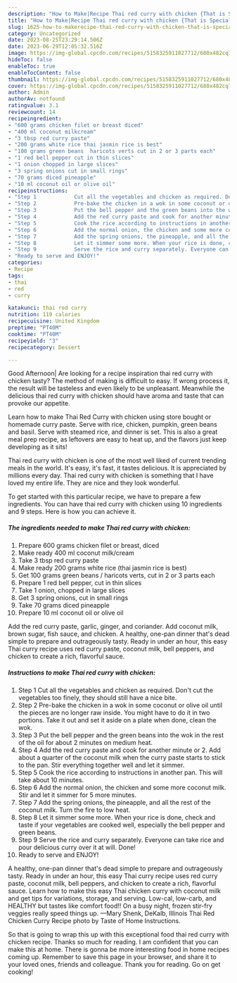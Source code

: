 ```yaml
---
description: "How to Make|Recipe Thai red curry with chicken {That is Special"
title: "How to Make|Recipe Thai red curry with chicken {That is Special"
slug: 1625-how-to-makerecipe-thai-red-curry-with-chicken-that-is-special
category: Uncategorized
date: 2023-08-25T23:29:14.506Z
date: 2023-06-29T12:05:32.516Z
image: https://img-global.cpcdn.com/recipes/5158325911027712/680x482cq70/thai-red-curry-with-chicken-recipe-main-photo.jpg
hideToc: false
enableToc: true
enableTocContent: false
thumbnail: https://img-global.cpcdn.com/recipes/5158325911027712/680x482cq70/thai-red-curry-with-chicken-recipe-main-photo.jpg
cover: https://img-global.cpcdn.com/recipes/5158325911027712/680x482cq70/thai-red-curry-with-chicken-recipe-main-photo.jpg
author: Admin
authorAv: notfound
ratingvalue: 3.1
reviewcount: 14
recipeingredient:
- "600 grams chicken filet or breast diced"
- "400 ml coconut milkcream"
- "3 tbsp red curry paste"
- "200 grams white rice thai jasmin rice is best"
- "100 grams green beans  haricots verts cut in 2 or 3 parts each"
- "1 red bell pepper cut in thin slices"
- "1 onion chopped in large slices"
- "3 spring onions cut in small rings"
- "70 grams diced pineapple"
- "10 ml coconut oil or olive oil"
recipeinstructions:
- "Step 1            Cut all the vegetables and chicken as required. Don&#39;t cut the vegetables too finely, they should still have a nice bite."
- "Step 2            Pre-bake the chicken in a wok in some coconut or olive oil until the pieces are no longer raw inside. You might have to do it in two portions. Take it out and set it aside on a plate when done, clean the wok."
- "Step 3            Put the bell pepper and the green beans into the wok in the rest of the oil for about 2 minutes on medium heat."
- "Step 4            Add the red curry paste and cook for another minute or 2. Add about a quarter of the coconut milk when the curry paste starts to stick to the pan. Stir everything together well and let it simmer."
- "Step 5            Cook the rice according to instructions in another pan. This will take about 10 minutes."
- "Step 6            Add the normal onion, the chicken and some more coconut milk. Stir and let it simmer for 5 more minutes."
- "Step 7            Add the spring onions, the pineapple, and all the rest of the coconut milk. Turn the fire to low heat."
- "Step 8            Let it simmer some more. When your rice is done, check and taste if your vegetables are cooked well, especially the bell pepper and green beans."
- "Step 9            Serve the rice and curry separately. Everyone can take rice and pour delicious curry over it at will. Done!"
- "Ready to serve and ENJOY!"
categories:
- Recipe
tags:
- thai
- red
- curry

katakunci: thai red curry 
nutrition: 119 calories
recipecuisine: United Kingdom
preptime: "PT40M"
cooktime: "PT40M"
recipeyield: "3"
recipecategory: Dessert

---
```



Good Afternoon| Are looking for a recipe inspiration thai red curry with chicken tasty? The method of making is difficult to easy. If wrong process it, the result will be tasteless and even likely to be unpleasant. Meanwhile the delicious thai red curry with chicken should have aroma and taste that can provoke our appetite.





Learn how to make Thai Red Curry with chicken using store bought or homemade curry paste. Serve with rice, chicken, pumpkin, green beans and basil. Serve with steamed rice, and dinner is set. This is also a great meal prep recipe, as leftovers are easy to heat up, and the flavors just keep developing as it sits!

Thai red curry with chicken is one of the most well liked of current trending meals in the world. It's easy, it's fast, it tastes delicious. It is appreciated by millions every day. Thai red curry with chicken is something that I have loved my entire life. They are nice and they look wonderful.


To get started with this particular recipe, we have to prepare a few ingredients. You can have thai red curry with chicken using 10 ingredients and 9 steps. Here is how you can achieve it.

<!--inarticleads1-->

##### The ingredients needed to make Thai red curry with chicken:

1. Prepare 600 grams chicken filet or breast, diced
1. Make ready 400 ml coconut milk/cream
1. Take 3 tbsp red curry paste
1. Make ready 200 grams white rice (thai jasmin rice is best)
1. Get 100 grams green beans / haricots verts, cut in 2 or 3 parts each
1. Prepare 1 red bell pepper, cut in thin slices
1. Take 1 onion, chopped in large slices
1. Get 3 spring onions, cut in small rings
1. Take 70 grams diced pineapple
1. Prepare 10 ml coconut oil or olive oil


Add the red curry paste, garlic, ginger, and coriander. Add coconut milk, brown sugar, fish sauce, and chicken. A healthy, one-pan dinner that&#39;s dead simple to prepare and outrageously tasty. Ready in under an hour, this easy Thai curry recipe uses red curry paste, coconut milk, bell peppers, and chicken to create a rich, flavorful sauce. 

<!--inarticleads2-->

##### Instructions to make Thai red curry with chicken:

1. Step 1            Cut all the vegetables and chicken as required. Don&#39;t cut the vegetables too finely, they should still have a nice bite.
1. Step 2            Pre-bake the chicken in a wok in some coconut or olive oil until the pieces are no longer raw inside. You might have to do it in two portions. Take it out and set it aside on a plate when done, clean the wok.
1. Step 3            Put the bell pepper and the green beans into the wok in the rest of the oil for about 2 minutes on medium heat.
1. Step 4            Add the red curry paste and cook for another minute or 2. Add about a quarter of the coconut milk when the curry paste starts to stick to the pan. Stir everything together well and let it simmer.
1. Step 5            Cook the rice according to instructions in another pan. This will take about 10 minutes.
1. Step 6            Add the normal onion, the chicken and some more coconut milk. Stir and let it simmer for 5 more minutes.
1. Step 7            Add the spring onions, the pineapple, and all the rest of the coconut milk. Turn the fire to low heat.
1. Step 8            Let it simmer some more. When your rice is done, check and taste if your vegetables are cooked well, especially the bell pepper and green beans.
1. Step 9            Serve the rice and curry separately. Everyone can take rice and pour delicious curry over it at will. Done!
1. Ready to serve and ENJOY!

A healthy, one-pan dinner that&#39;s dead simple to prepare and outrageously tasty. Ready in under an hour, this easy Thai curry recipe uses red curry paste, coconut milk, bell peppers, and chicken to create a rich, flavorful sauce. Learn how to make this easy Thai chicken curry with coconut milk and get tips for variations, storage, and serving. Low-cal, low-carb, and HEALTHY but tastes like comfort food!! On a busy night, frozen stir-fry veggies really speed things up. —Mary Shenk, DeKalb, Illinois Thai Red Chicken Curry Recipe photo by Taste of Home Instructions. 

So that is going to wrap this up with this exceptional food thai red curry with chicken recipe. Thanks so much for reading. I am confident that you can make this at home. There is gonna be more interesting food in home recipes coming up. Remember to save this page in your browser, and share it to your loved ones, friends and colleague. Thank you for reading. Go on get cooking!
